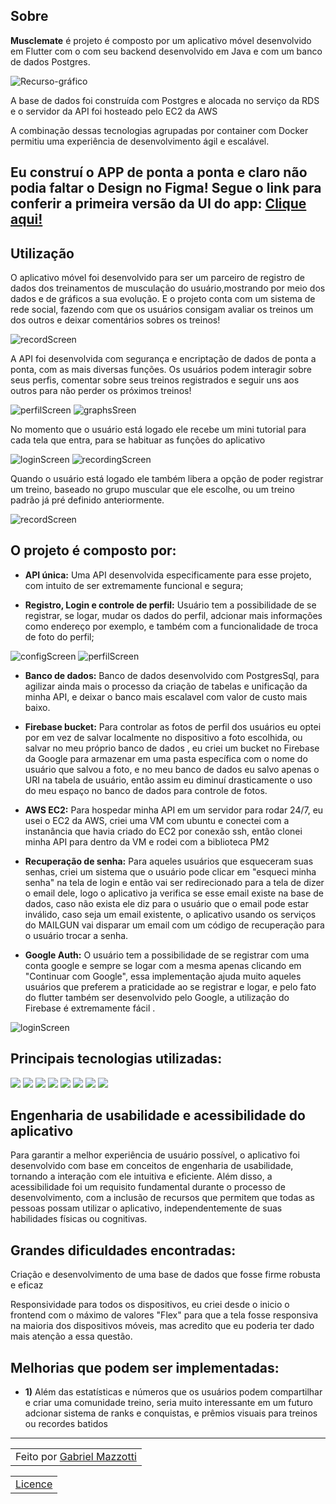 ## Sobre

**Musclemate** é projeto é composto por um aplicativo móvel desenvolvido em Flutter com o com seu backend desenvolvido em Java e com um banco de dados Postgres.

![Recurso-gráfico](https://github.com/Mazzotti1/Musclemate/assets/70278577/2ac25a05-f106-4caf-b864-416474d98e1a)


A base de dados foi construída com Postgres e alocada no serviço da RDS e o servidor da API foi hosteado pelo EC2 da AWS

A combinação dessas tecnologias agrupadas por container com Docker permitiu uma experiência de desenvolvimento ágil e escalável.

## Eu construí o APP de ponta a ponta e claro não podia faltar o Design no Figma! Segue o link para conferir a primeira versão da UI do app: <a href="https://www.figma.com/file/kVahFfSf5aYkkgWJkWFVxe/MuscleMate?mode=dev" >Clique aqui!</a>

## Utilização

O aplicativo móvel foi desenvolvido para ser um parceiro de registro de dados dos treinamentos de musculação do usuário,mostrando por meio dos dados e de gráficos a sua evolução.
E o projeto conta com um sistema de rede social, fazendo com que os usuários consigam avaliar os treinos um dos outros e deixar comentários sobres os treinos!

![recordScreen](https://github.com/Mazzotti1/Musclemate/assets/70278577/7b2b6bca-504b-40ac-b536-a1ddf6303a81)


A API foi desenvolvida com segurança e encriptação de dados de ponta a ponta, com as mais diversas funções. Os usuários podem interagir sobre seus perfis, comentar sobre seus treinos registrados
e seguir uns aos outros para não perder os próximos treinos!


![perfilScreen](https://github.com/Mazzotti1/Musclemate/assets/70278577/38f14305-e52f-43a4-95e7-7d69fc92504d)
![graphsSreen](https://github.com/Mazzotti1/Musclemate/assets/70278577/e113154d-ef04-4a0f-a126-0b66148968ef)


No momento que o usuário está logado ele recebe um mini tutorial para cada tela que entra, para se habituar as funções do aplicativo

![loginScreen](https://github.com/Mazzotti1/Musclemate/assets/70278577/ab4b5c30-2f2d-4159-bb59-3983d4e5c731)
![recordingScreen](https://github.com/Mazzotti1/Musclemate/assets/70278577/c12d0336-5c33-4163-8e14-a956c9a7c568)

Quando o usuário está logado ele também libera a opção de poder registrar um treino, baseado no grupo muscular que ele escolhe, ou um treino padrão já pré definido anteriormente.

![recordScreen](https://github.com/Mazzotti1/Musclemate/assets/70278577/fa7dcca7-26de-427a-a0f0-04796c2196d7)


## O projeto é composto por:

- **API única:** Uma API desenvolvida especificamente para esse projeto, com intuito de ser extremamente funcional e segura;

- **Registro, Login e controle de perfil:** Usuário tem a possibilidade de se registrar, se logar, mudar os dados do perfil, adcionar mais informações como endereço por exemplo, e também com a funcionalidade de troca de foto do perfil;

![configScreen](https://github.com/Mazzotti1/Musclemate/assets/70278577/186c872b-0f5b-4457-afa4-bdccbc35424d)
![perfilScreen](https://github.com/Mazzotti1/Musclemate/assets/70278577/103afa7b-ea4e-464e-b439-52d78487eba5)


- **Banco de dados:** Banco de dados desenvolvido com PostgresSql, para agilizar ainda mais o processo da criação de tabelas e unificação da minha API, e deixar o banco mais escalavel com valor de custo mais baixo.

- **Firebase bucket:** Para controlar as fotos de perfil dos usuários eu optei por em vez de salvar localmente no dispositivo a foto escolhida, ou salvar no meu próprio banco de dados , eu criei um bucket no Firebase da Google para armazenar em uma pasta específica com o nome do usuário que salvou a foto, e no meu banco de dados eu salvo apenas o URI na tabela de usuário, então assim eu diminuí drasticamente o uso do meu espaço no banco de dados para controle de fotos.

- **AWS EC2:** Para hospedar minha API em um servidor para rodar 24/7, eu usei o EC2 da AWS, criei uma VM com ubuntu e conectei com a instanância que havia criado do EC2 por conexão ssh, então clonei minha API para dentro da VM e rodei com a biblioteca PM2

- **Recuperação de senha:** Para aqueles usuários que esqueceram suas senhas, criei um sistema que o usuário pode clicar em "esqueci minha senha" na tela de login e então vai ser redirecionado para a tela de dizer o email dele, logo o aplicativo ja verifica se esse email existe na base de dados, caso não exista ele diz para o usuário que o email pode estar inválido, caso seja um email existente, o aplicativo usando os serviços do MAILGUN vai disparar um email com um código de recuperação para o usuário trocar a senha.


- **Google Auth:** O usuário tem a possibilidade de se registrar com uma conta google e sempre se logar com a mesma apenas clicando em "Continuar com Google", essa implementação ajuda muito aqueles usuários que preferem a praticidade ao se registrar e logar, e pelo fato do flutter também ser desenvolvido pelo Google, a utilização do Firebase é extremamente fácil .

![loginScreen](https://github.com/Mazzotti1/Musclemate/assets/70278577/8011d7b0-9af2-4a60-9b64-34d8099cac4a)


## Principais tecnologias utilizadas:

<div>
    <img src="https://img.shields.io/badge/FLUTTER-000B1D?style=for-the-badge&logo=FLUTTER&logoColor=white" />
    <img src="https://img.shields.io/badge/JAVA-000B1D?style=for-the-badge&logo=JAVA&logoColor=white" />
    <img src="https://img.shields.io/badge/POSTGRESQL-000B1D.svg?style=for-the-badge&logo=POSTGRESQL&logoColor=%white" /> 
    <img src="https://img.shields.io/badge/SPRINGBOOT-000B1D?style=for-the-badge&logo=SPRINGBOOT&logoColor=white" /> 
    <img src="https://img.shields.io/badge/DOCKER-000B1D.svg?style=for-the-badge&logo=DOCKER&logoColor=white" /> 
    <img src="https://img.shields.io/badge/FIREBASE-000B1D.svg?style=for-the-badge&logo=FIREBASE&logoColor=white" /> 
    <img src="https://img.shields.io/badge/AWS-000B1D.svg?style=for-the-badge&logo=amazon-aws&logoColor=white" />
    <img src="https://img.shields.io/badge/GOOGLE-000B1D.svg?style=for-the-badge&logo=google&logoColor=white" /> 
  
</div>

## Engenharia de usabilidade e acessibilidade do aplicativo <br>

Para garantir a melhor experiência de usuário possível, o aplicativo foi desenvolvido com base em conceitos de engenharia de usabilidade, tornando a interação com ele intuitiva e eficiente. Além disso, a acessibilidade foi um requisito fundamental durante o processo de desenvolvimento, com a inclusão de recursos que permitem que todas as pessoas possam utilizar o aplicativo, independentemente de suas habilidades físicas ou cognitivas.

## Grandes dificuldades encontradas:

  Criação e desenvolvimento de uma base de dados que fosse firme robusta e eficaz
   
   Responsividade para todos os dispositivos, eu criei desde o inicio o frontend com o máximo de valores "Flex" para que a tela fosse responsiva na maioria dos dispositivos móveis, mas acredito que eu poderia ter dado mais atenção a essa questão.
   
## Melhorias que podem ser implementadas:

- **1)**  Além das estatísticas e números que os usuários podem compartilhar e criar uma comunidade treino, seria muito interessante em um futuro adcionar sistema de ranks e conquistas, e prêmios visuais para treinos ou recordes batidos

---

<table>
    <td>
      Feito por <a href="https://github.com/Mazzotti1">Gabriel Mazzotti</a>
    </td>
</table>
<table>
    <td>
        <a href="https://github.com/Mazzotti1/Musclemate/blob/main/LICENSE">Licence</a>
    </td>
</table>

